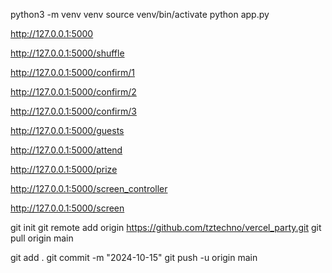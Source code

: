 python3 -m venv venv
source venv/bin/activate
python app.py

http://127.0.0.1:5000

http://127.0.0.1:5000/shuffle

http://127.0.0.1:5000/confirm/1

http://127.0.0.1:5000/confirm/2

http://127.0.0.1:5000/confirm/3

http://127.0.0.1:5000/guests

http://127.0.0.1:5000/attend

http://127.0.0.1:5000/prize

http://127.0.0.1:5000/screen_controller

http://127.0.0.1:5000/screen



git init
git remote add origin https://github.com/tztechno/vercel_party.git
git pull origin main  

git add .
git commit -m "2024-10-15"
git push -u origin main
